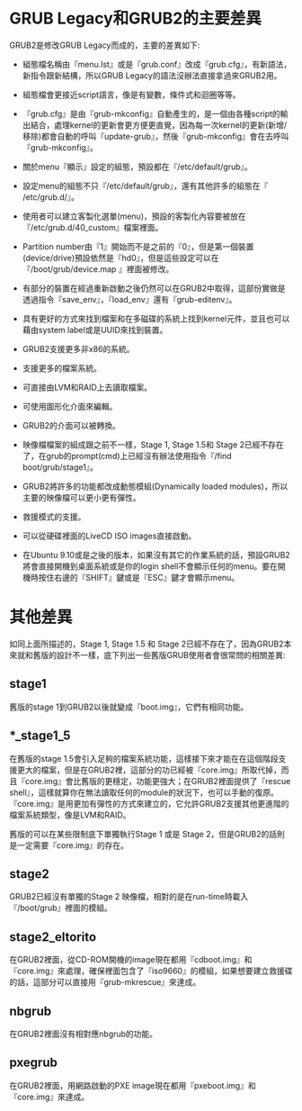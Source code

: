 # GRUB Legacy和GRUB2的主要差異

GRUB2是修改GRUB Legacy而成的，主要的差異如下:

* 組態檔名稱由『menu.lst』或是『grub.conf』改成『grub.cfg』，有新語法，新指令跟新結構，所以GRUB Legacy的語法沒辦法直接拿過來GRUB2用。

* 組態檔會更接近script語言，像是有變數，條件式和迴圈等等。

* 『grub.cfg』是由『grub-mkconfig』自動產生的，是一個由各種script的輸出結合，處理kernel的更新會更方便更直覺，因為每一次kernel的更新(新增/移除)都會自動的呼叫『update-grub』，然後『grub-mkconfig』會在去呼叫『grub-mkconfig』。

* 關於menu『顯示』設定的組態，預設都在『/etc/default/grub』。

* 設定menu的組態不只『/etc/default/grub』，還有其他許多的組態在『 /etc/grub.d/』。

* 使用者可以建立客製化選單(menu)，預設的客製化內容要被放在『/etc/grub.d/40_custom』檔案裡面。

* Partition number由『1』開始而不是之前的『0』，但是第一個裝置(device/drive)預設依然是『hd0』，但是這些設定可以在『/boot/grub/device.map 』裡面被修改。

* 有部分的裝置在經過重新啟動之後仍然可以在GRUB2中取得，這部份實做是透過指令『save_env』，『load_env』還有『grub-editenv』。

* 具有更好的方式來找到檔案和在多磁碟的系統上找到kernel元件，並且也可以藉由system label或是UUID來找到裝置。

* GRUB2支援更多非x86的系統。

* 支援更多的檔案系統。

* 可直接由LVM和RAID上去讀取檔案。

* 可使用圖形化介面來編輯。

* GRUB2的介面可以被轉換。

* 映像檔檔案的組成跟之前不一樣，Stage 1, Stage 1.5和 Stage 2已經不存在了，在grub的prompt(cmd)上已經沒有辦法使用指令『/find boot/grub/stage1』。

* GRUB2將許多的功能都改成動態模組\(Dynamically loaded modules\)，所以主要的映像檔可以更小更有彈性。

* 救援模式的支援。

* 可以從硬碟裡面的LiveCD ISO images直接啟動。

* <span>在Ubuntu 9.10或是之後的版本，如果沒有其它的作業系統的話，預設GRUB2將會直接開機到桌面系統或是你的login shell不會顯示任何的menu。要在開機時按住右邊的『SHIFT』鍵或是『ESC』鍵才會顯示menu。</span>


# 其他差異
如同上面所描述的，Stage 1, Stage 1.5 和 Stage 2已經不存在了，因為GRUB2本來就和舊版的設計不一樣，底下列出一些舊版GRUB使用者會很常問的相關差異:

## stage1
舊版的stage 1到GRUB2以後就變成『boot.img』，它們有相同功能。

## *_stage1_5
在舊版的stage 1.5會引入足夠的檔案系統功能，這樣接下來才能在在這個階段支援更大的檔案，但是在GRUB2裡，這部分的功已經被『core.img』所取代掉，而且『core.img』會比舊版的更穩定，功能更強大；在GRUB2裡面提供了『rescue shell』，這樣就算你在無法讀取任何的module的狀況下，也可以手動的復原。『core.img』是用更加有彈性的方式來建立的，它允許GRUB2支援其他更進階的檔案系統類型，像是LVM和RAID。

舊版的可以在某些限制底下單獨執行Stage 1 或是 Stage 2，但是GRUB2的話則是一定需要『core.img』的存在。

## stage2
GRUB2已經沒有單獨的Stage 2 映像檔，相對的是在run-time時載入『/boot/grub』裡面的模組。

## stage2_eltorito
在GRUB2裡面，從CD-ROM開機的image現在都用『cdboot.img』和『core.img』來處理，確保裡面包含了『iso9660』的模組，如果想要建立救援碟的話，這部分可以直接用『grub-mkrescue』來達成。

## nbgrub
在GRUB2裡面沒有相對應nbgrub的功能。

## pxegrub
在GRUB2裡面，用網路啟動的PXE image現在都用『pxeboot.img』和『core.img』來達成。